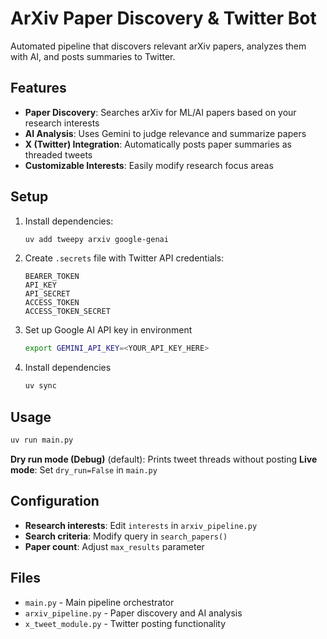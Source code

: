 # ArXiv Paper Discovery & Twitter Bot

Automated pipeline that discovers relevant arXiv papers, analyzes them with AI, and posts summaries to Twitter.

## Features

- **Paper Discovery**: Searches arXiv for ML/AI papers based on your research interests
- **AI Analysis**: Uses Gemini to judge relevance and summarize papers
- **X (Twitter) Integration**: Automatically posts paper summaries as threaded tweets
- **Customizable Interests**: Easily modify research focus areas

## Setup

1. Install dependencies:
   ```bash
   uv add tweepy arxiv google-genai
   ```

2. Create `.secrets` file with Twitter API credentials:
   ```
   BEARER_TOKEN
   API_KEY
   API_SECRET
   ACCESS_TOKEN
   ACCESS_TOKEN_SECRET
   ```

3. Set up Google AI API key in environment
    ```bash
    export GEMINI_API_KEY=<YOUR_API_KEY_HERE>
    ```

4. Install dependencies
   ```bash
   uv sync
   ```

## Usage

```bash
uv run main.py
```

**Dry run mode (Debug)** (default): Prints tweet threads without posting
**Live mode**: Set `dry_run=False` in `main.py`

## Configuration

- **Research interests**: Edit `interests` in `arxiv_pipeline.py`
- **Search criteria**: Modify query in `search_papers()`
- **Paper count**: Adjust `max_results` parameter

## Files

- `main.py` - Main pipeline orchestrator
- `arxiv_pipeline.py` - Paper discovery and AI analysis
- `x_tweet_module.py` - Twitter posting functionality